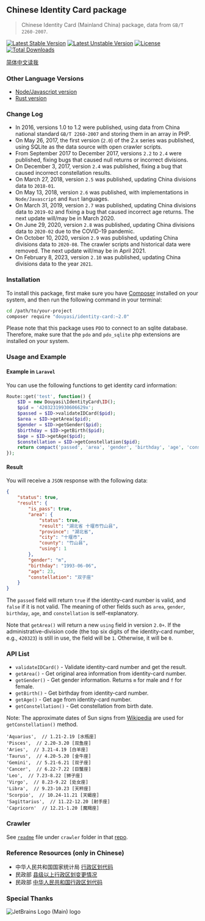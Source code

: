 Chinese Identity Card package
-----------------------------

>   Chinese Identity Card (Mainland China) package, data from `GB/T 2260-2007`.  

[![Latest Stable Version](https://poser.pugx.org/douyasi/identity-card/v/stable.svg?format=flat-square)](https://packagist.org/packages/douyasi/identity-card)
[![Latest Unstable Version](https://poser.pugx.org/douyasi/identity-card/v/unstable.svg?format=flat-square)](https://packagist.org/packages/douyasi/identity-card)
[![License](https://poser.pugx.org/douyasi/identity-card/license?format=flat-square)](https://packagist.org/packages/douyasi/identity-card)
[![Total Downloads](https://poser.pugx.org/douyasi/identity-card/downloads?format=flat-square)](https://packagist.org/packages/douyasi/identity-card)

[简体中文读我](readme.md)

### Other Language Versions

- [Node/Javascript version](https://github.com/ycrao/id.js)
- [Rust version](https://github.com/ycrao/idrs)

### Change Log

- In 2016, versions 1.0 to 1.2 were published, using data from China national standard `GB/T 2260-2007` and storing them in an array in PHP.
- On May 26, 2017, the first version (`2.0`) of the 2.x series was published, using SQLite as the data source with open crawler scripts.
- From September 2017 to December 2017, versions `2.2` to `2.4` were published, fixing bugs that caused null returns or incorrect divisions.
- On December 3, 2017, version `2.4` was published, fixing a bug that caused incorrect constellation results.
- On March 27, 2018, version `2.5` was published, updating China divisions data to `2018-01`.
- On May 13, 2018, version `2.6` was published, with implementations in `Node/Javascript` and `Rust` languages.
- On March 31, 2019, version `2.7` was published, updating China divisions data to `2019-02` and fixing a bug that caused incorrect age returns. The next update will/may be in March 2020.
- On June 29, 2020, version `2.8` was published, updating China divisions data to `2020-02` due to the COVID-19 pandemic.
- On October 10, 2020, version `2.9` was published, updating China divisions data to `2020-08`. The crawler scripts and historical data were removed. The next update will/may be in April 2021.
- On February 8, 2023, version `2.10` was published, updating China divisions data to the year `2021`.

### Installation

To install this package, first make sure you have [Composer](https://getcomposer.org/) installed on your system, and then run the following command in your terminal:

```bash
cd /path/to/your-project
composer require "douyasi/identity-card:~2.0"
```

Please note that this package uses `PDO` to connect to an sqlite database. Therefore, make sure that the `pdo` and `pdo_sqlite` php extensions are installed on your system.

### Usage and Example

#### Example in `Laravel`

You can use the following functions to get identity card information:

```php
Route::get('test', function() {
    $ID = new Douyasi\IdentityCard\ID();
    $pid = '42032319930606629x';
    $passed = $ID->validateIDCard($pid);
    $area = $ID->getArea($pid);
    $gender = $ID->getGender($pid);
    $birthday = $ID->getBirth($pid);
    $age = $ID->getAge($pid);
    $constellation = $ID->getConstellation($pid);
    return compact('passed', 'area', 'gender', 'birthday', 'age', 'constellation');
});
```

#### Result

You will receive a `JSON` response with the following data:

```json
{
    "status": true,
    "result": {
        "is_pass": true,
        "area": {
            "status": true,
            "result": "湖北省 十堰市竹山县",
            "province": "湖北省",
            "city": "十堰市",
            "county": "竹山县",
            "using": 1
        },
        "gender": "m",
        "birthday": "1993-06-06",
        "age": 23,
        "constellation": "双子座"
    }
}
```

The `passed` field will return `true` if the identity-card number is valid, and `false` if it is not valid. The meaning of other fields such as `area`, `gender`, `birthday`, `age`, and `constellation` is self-explanatory.

Note that `getArea()` will return a new `using` field in version `2.0+`. If the administrative-division code (the top six digits of the identity-card number, e.g., `420323`) is still in use, the field will be `1`. Otherwise, it will be `0`.

### API List

- `validateIDCard()` - Validate identity-card number and get the result.
- `getArea()` - Get original area information from identity-card number.
- `getGender()` - Get gender information. Returns `m` for male and `f` for female.
- `getBirth()` - Get birthday from identity-card number.
- `getAge()` - Get age from identity-card number.
- `getConstellation()` - Get constellation from birth date.

Note: The approximate dates of Sun signs from [Wikipedia](https://zh.wikipedia.org/wiki/%E8%A5%BF%E6%B4%8B%E5%8D%A0%E6%98%9F%E8%A1%93) are used for `getConstellation()` method.

```
'Aquarius',  // 1.21-2.19 [水瓶座]
'Pisces',  // 2.20-3.20 [双鱼座]
'Aries',  // 3.21-4.19 [白羊座]
'Taurus',  // 4.20-5.20 [金牛座]
'Gemini',  // 5.21-6.21 [双子座]
'Cancer',  // 6.22-7.22 [巨蟹座]
'Leo',  // 7.23-8.22 [狮子座]
'Virgo',  // 8.23-9.22 [处女座]
'Libra',  // 9.23-10.23 [天秤座]
'Scorpio',  // 10.24-11.21 [天蝎座]
'Sagittarius',  // 11.22-12.20 [射手座]
'Capricorn'  // 12.21-1.20 [魔羯座]
```

### Crawler

See [`readme`](https://github.com/douyasi/china-divisions/tree/master/crawler) file under `crawler` folder in that [repo](https://github.com/douyasi/china-divisions).

### Reference Resources (only in Chinese)

- 中华人民共和国国家统计局 [行政区划代码](http://www.stats.gov.cn/tjsj/tjbz/tjyqhdmhcxhfdm/)
- 民政部 [县级以上行政区划变更情况](http://xzqh.mca.gov.cn/description?dcpid=1)
- 民政部 [中华人民共和国行政区划代码](https://www.mca.gov.cn/article/sj/xzqh/1980/)

### Special Thanks

![JetBrains Logo (Main) logo](https://resources.jetbrains.com/storage/products/company/brand/logos/jb_beam.svg)